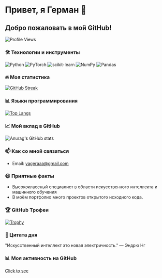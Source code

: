 # Привет, я Герман 👋

## Добро пожаловать в мой GitHub!

![Profile Views](https://komarev.com/ghpvc/?username=yageraaa&style=flat-square&color=blue)

### 🛠 Технологии и инструменты
![Python](https://img.shields.io/badge/-Python-3776AB?style=flat-square&logo=Python&logoColor=white)
![PyTorch](https://img.shields.io/badge/-PyTorch-EE4C2C?style=flat-square&logo=PyTorch&logoColor=white)
![scikit-learn](https://img.shields.io/badge/-scikit_learn-F7931E?style=flat-square&logo=scikit-learn&logoColor=white)
![NumPy](https://img.shields.io/badge/-NumPy-013243?style=flat-square&logo=numpy&logoColor=white)
![Pandas](https://img.shields.io/badge/-Pandas-150458?style=flat-square&logo=pandas&logoColor=white)

### 🔥 Моя статистика
[![GitHub Streak](http://github-readme-streak-stats.herokuapp.com?user=yageraaa&theme=dark&background=000000)](https://git.io/streak-stats)

### 📊 Языки программирования
[![Top Langs](https://github-readme-stats.vercel.app/api/top-langs/?username=yageraaa&layout=compact&theme=vision-friendly-dark)](https://github.com/anuraghazra/github-readme-stats)

### 📈 Мой вклад в GitHub
![Anurag's GitHub stats](https://github-readme-stats.vercel.app/api?username=yageraaa&show_icons=true&theme=radical)

### 📫 Как со мной связаться
- Email: yageraaa@gmail.com

### 😄 Приятные факты
- Высококлассный специалист в области искусственного интеллекта и машинного обучения
- В моём портфолио много проектов открытого исходного кода.

### 🏆 GitHub Трофеи
[![Trophy](https://github-profile-trophy.vercel.app/?username=yageraaa&theme=onedark)](https://github.com/ryo-ma/github-profile-trophy)

### 📃 Цитата дня
"Искусственный интеллект это новая электричность." — Эндрю Нг

### 📊 Моя активность на GitHub
[Click to see](https://www.youtube.com/watch?v=dQw4w9WgXcQ)
